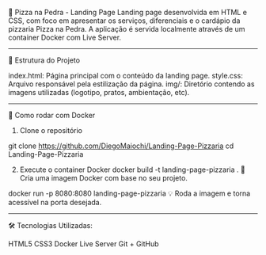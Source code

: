 🍕 Pizza na Pedra - Landing Page
Landing page desenvolvida em HTML e CSS, com foco em apresentar os serviços, diferenciais e o cardápio da pizzaria Pizza na Pedra. A aplicação é servida localmente através de um container Docker com Live Server.

-----------------------------------------------------------------------------------------------------------

📁 Estrutura do Projeto

index.html: Página principal com o conteúdo da landing page.
style.css: Arquivo responsável pela estilização da página.
img/: Diretório contendo as imagens utilizadas (logotipo, pratos, ambientação, etc).

-----------------------------------------------------------------------------------------------------------

🐳 Como rodar com Docker
1. Clone o repositório

git clone https://github.com/DiegoMaiochi/Landing-Page-Pizzaria
cd Landing-Page-Pizzaria

2. Execute o container Docker
docker build -t landing-page-pizzaria .
🔧 Cria uma imagem Docker com base no seu projeto.

docker run -p 8080:8080 landing-page-pizzaria
💡 Roda a imagem e torna acessível na porta desejada.

-----------------------------------------------------------------------------------------------------------

🛠️ Tecnologias Utilizadas:

HTML5
CSS3
Docker
Live Server
Git + GitHub